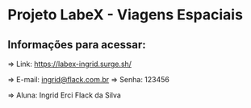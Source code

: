 # Projeto LabeX - Viagens Espaciais

## Informações para acessar:

=> Link: https://labex-ingrid.surge.sh/

=> E-mail: ingrid@flack.com.br
=> Senha: 123456

=> Aluna: Ingrid Erci Flack da Silva
